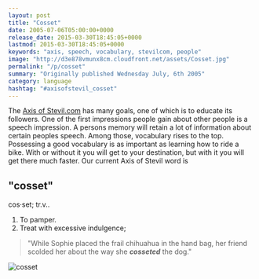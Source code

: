 ```yaml
---
layout: post
title: "Cosset"
date: 2005-07-06T05:00:00+0000
release_date: 2015-03-30T18:45:05+0000
lastmod: 2015-03-30T18:45:05+0000
keywords: "axis, speech, vocabulary, stevilcom, people"
image: "http://d3e878vmunx8cm.cloudfront.net/assets/Cosset.jpg"
permalink: "/p/cosset"
summary: "Originally published Wednesday July, 6th 2005"
category: language
hashtag: "#axisofstevil_cosset"
---
```


[id_1]: http://d3e878vmunx8cm.cloudfront.net/assets/Cosset.jpg "cosset"
The [Axis of Stevil.com](/ "Axis of Stevil.com") has many goals, one of which is to educate its followers. One of the first impressions people gain about other people is a speech impression. A persons memory will retain a lot of information about certain peoples speech. Among those, vocabulary rises to the top. Possessing a good vocabulary is as important as learning how to ride a bike. With or without it you will get to your destination, but with it you will get there much faster. Our current Axis of Stevil word is

## "cosset" ##

cos·set; tr.v..

1. To pamper.
2. Treat with excessive indulgence;
 
> "While Sophie placed the frail chihuahua in the hand bag, her friend scolded her about the way she ***cosseted*** the dog."

![cosset][id_1]

